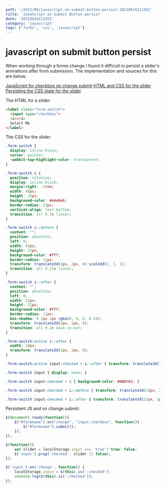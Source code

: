 ```yaml
---
path: '/2021/06/javascript-on-submit-button-persist-20210616111452'
title: 'JavaScript on Submit Button persist'
date: '20210616111452'
category: 'javascript'
tags: ['forms', 'css', 'javascript']
---
```


# javascript on submit button persist
When working through a forms change I found it difficult to persist a slider's
animations after form submission. The implementation and sources for this are below.

[JavaScript for checkbox on change submit](https://stackoverflow.com/a/10602540)
[HTML and CSS for the slider](https://www.cssscript.com/realistic-ios-switch-pure-css/)
[Persisting the CSS state for the slider](https://stackoverflow.com/a/22125401)

The HTML for a slider:
```html
<label class="form-switch">
  <input type="checkbox">
  <i></i>
  Select Me
</label>
```

The CSS for the slider:
```css
.form-switch {
  display: inline-block;
  cursor: pointer;
  -webkit-tap-highlight-color: transparent;
}

.form-switch i {
  position: relative;
  display: inline-block;
  margin-right: .5rem;
  width: 46px;
  height: 26px;
  background-color: #e6e6e6;
  border-radius: 23px;
  vertical-align: text-bottom;
  transition: all 0.3s linear;
}

.form-switch i::before {
  content: "";
  position: absolute;
  left: 0;
  width: 42px;
  height: 22px;
  background-color: #fff;
  border-radius: 11px;
  transform: translate3d(2px, 2px, 0) scale3d(1, 1, 1);
  transition: all 0.25s linear;
}

.form-switch i::after {
  content: "";
  position: absolute;
  left: 0;
  width: 22px;
  height: 22px;
  background-color: #fff;
  border-radius: 11px;
  box-shadow: 0 2px 2px rgba(0, 0, 0, 0.24);
  transform: translate3d(2px, 2px, 0);
  transition: all 0.2s ease-in-out;
}

.form-switch:active i::after {
  width: 28px;
  transform: translate3d(2px, 2px, 0);
}

.form-switch:active input:checked + i::after { transform: translate3d(16px, 2px, 0); }

.form-switch input { display: none; }

.form-switch input:checked + i { background-color: #4BD763; }

.form-switch input:checked + i::before { transform: translate3d(18px, 2px, 0) scale3d(0, 0, 0); }

.form-switch input:checked + i::after { transform: translate3d(22px, 2px, 0); }
```

Persistent JS and on change submit:
```javascript
$(document).ready(function(){
    $("#formname").on("change", "input:checkbox", function(){
        $("#formname").submit();
    });
});

$(function(){
    var slider = localStorage.input === 'true'? true: false;
    $('input').prop('checked', slider || false);
});

$('input').on('change', function() {
    localStorage.input = $(this).is(':checked');
    console.log($(this).is(':checked'));
});
```
